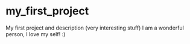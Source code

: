 # my_first_project
My first project and description (very interesting stuff)
I am a wonderful person, I love my self! :)
